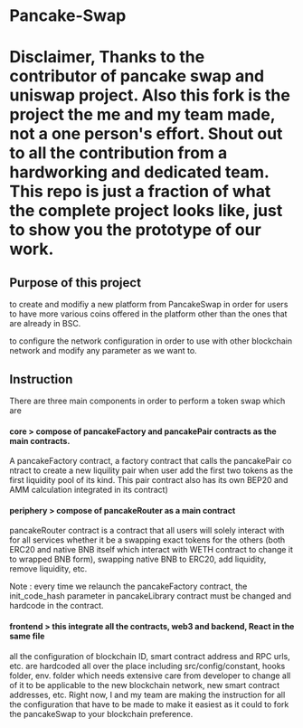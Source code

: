 # Pancake-Swap
# Disclaimer, Thanks to the contributor of pancake swap and uniswap project. Also this fork is the project the me and my team made, not a one person's effort. Shout out to all the contribution from a hardworking and dedicated team. This repo is just a fraction of what the complete project looks like, just to show you the prototype of our work. 

## Purpose of this project

  to create and modifiy a new platform from PancakeSwap in order for users to have more various coins offered in the platform other than the ones that are already in BSC. 
  
  to configure the network configuration in order to use with other blockchain network and modify any parameter as we want to.
  
## Instruction

  There are three main components in order to perform a token swap which are 
  #### core > compose of pancakeFactory and pancakePair contracts as the main contracts.
  
  A pancakeFactory contract, a factory contract that calls the pancakePair co
  ntract to create a new liquility pair when user add the first two tokens as the first liquidity pool of its kind. This pair contract also has its own BEP20 and AMM calculation integrated in its contract)
  
 #### periphery > compose of pancakeRouter as a main contract
 
  pancakeRouter contract is a contract that all users will solely interact with for all services whether it be a swapping exact tokens for the others (both ERC20 and native BNB itself which interact with WETH contract to change it to wrapped BNB form), swapping native BNB to ERC20, add liquidity, remove liquidity, etc.
 
  Note : every time we relaunch the pancakeFactory contract, the init_code_hash parameter in pancakeLibrary contract must be changed and hardcode in the contract.
  
  #### frontend > this integrate all the contracts, web3 and backend, React in the same file
  
  all the configuration of blockchain ID, smart contract address and RPC urls, etc. are hardcoded all over the place including src/config/constant, hooks folder, env. folder which needs extensive care from developer to change all of it to be applicable to the new blockchain network, new smart contract addresses, etc. Right now, I and my team are making the instruction for all the configuration that have to be made to make it easiest as it could to fork the pancakeSwap to your blockchain preference.
